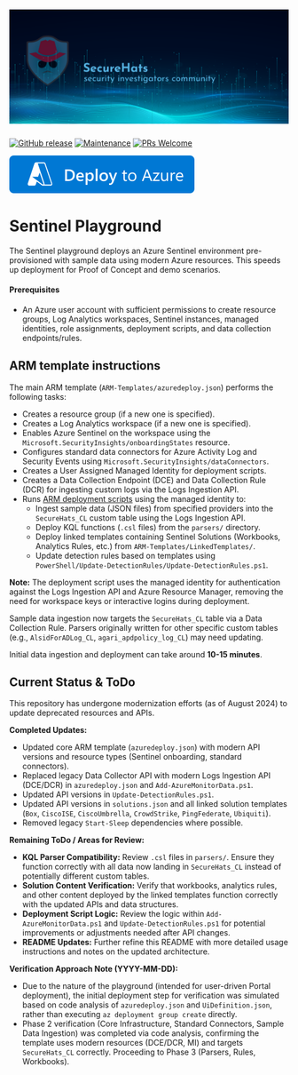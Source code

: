 ![logo](./media/sh-banners.png)
=========
[![GitHub release](https://img.shields.io/github/release/SecureHats/Sentinel-playground.svg?style=flat-square)](https://github.com/SecureHats/Sentinel-playground/releases)
[![Maintenance](https://img.shields.io/maintenance/yes/2024.svg?style=flat-square)]()
[![PRs Welcome](https://img.shields.io/badge/PRs-welcome-brightgreen.svg?style=flat-square)](http://makeapullrequest.com)

[![Deploy To Azure](https://raw.githubusercontent.com/Azure/azure-quickstart-templates/master/1-CONTRIBUTION-GUIDE/images/deploytoazure.svg?sanitize=true)](https://portal.azure.com/#create/Microsoft.Template/uri/https%3A%2F%2Fraw.githubusercontent.com%2FSecureHats%2FSentinel-playground%2Fmain%2FARM-Templates%2Fazuredeploy.json/createUIDefinitionUri/https%3A%2F%2Fraw.githubusercontent.com%2FSecureHats%2FSentinel-playground%2Fmain%2FARM-Templates%2FUiDefinition.json)
# Sentinel Playground

The Sentinel playground deploys an Azure Sentinel environment pre-provisioned with sample data using modern Azure resources. This speeds up deployment for Proof of Concept and demo scenarios.

#### Prerequisites

- An Azure user account with sufficient permissions to create resource groups, Log Analytics workspaces, Sentinel instances, managed identities, role assignments, deployment scripts, and data collection endpoints/rules.

## ARM template instructions

The main ARM template (`ARM-Templates/azuredeploy.json`) performs the following tasks:

- Creates a resource group (if a new one is specified).
- Creates a Log Analytics workspace (if a new one is specified).
- Enables Azure Sentinel on the workspace using the `Microsoft.SecurityInsights/onboardingStates` resource.
- Configures standard data connectors for Azure Activity Log and Security Events using `Microsoft.SecurityInsights/dataConnectors`.
- Creates a User Assigned Managed Identity for deployment scripts.
- Creates a Data Collection Endpoint (DCE) and Data Collection Rule (DCR) for ingesting custom logs via the Logs Ingestion API.
- Runs [ARM deployment scripts](https://docs.microsoft.com/azure/azure-resource-manager/templates/deployment-script-template) using the managed identity to:
    - Ingest sample data (JSON files) from specified providers into the `SecureHats_CL` custom table using the Logs Ingestion API.
    - Deploy KQL functions (`.csl` files) from the `parsers/` directory.
    - Deploy linked templates containing Sentinel Solutions (Workbooks, Analytics Rules, etc.) from `ARM-Templates/LinkedTemplates/`.
    - Update detection rules based on templates using `PowerShell/Update-DetectionRules/Update-DetectionRules.ps1`.

**Note:** The deployment script uses the managed identity for authentication against the Logs Ingestion API and Azure Resource Manager, removing the need for workspace keys or interactive logins during deployment.

Sample data ingestion now targets the `SecureHats_CL` table via a Data Collection Rule. Parsers originally written for other specific custom tables (e.g., `AlsidForADLog_CL`, `agari_apdpolicy_log_CL`) may need updating.

Initial data ingestion and deployment can take around **10-15 minutes**.

## Current Status & ToDo

This repository has undergone modernization efforts (as of August 2024) to update deprecated resources and APIs.

**Completed Updates:**
- Updated core ARM template (`azuredeploy.json`) with modern API versions and resource types (Sentinel onboarding, standard connectors).
- Replaced legacy Data Collector API with modern Logs Ingestion API (DCE/DCR) in `azuredeploy.json` and `Add-AzureMonitorData.ps1`.
- Updated API versions in `Update-DetectionRules.ps1`.
- Updated API versions in `solutions.json` and all linked solution templates (`Box`, `CiscoISE`, `CiscoUmbrella`, `CrowdStrike`, `PingFederate`, `Ubiquiti`).
- Removed legacy `Start-Sleep` dependencies where possible.

**Remaining ToDo / Areas for Review:**
- **KQL Parser Compatibility:** Review `.csl` files in `parsers/`. Ensure they function correctly with all data now landing in `SecureHats_CL` instead of potentially different custom tables.
- **Solution Content Verification:** Verify that workbooks, analytics rules, and other content deployed by the linked templates function correctly with the updated APIs and data structures.
- **Deployment Script Logic:** Review the logic within `Add-AzureMonitorData.ps1` and `Update-DetectionRules.ps1` for potential improvements or adjustments needed after API changes.
- **README Updates:** Further refine this README with more detailed usage instructions and notes on the updated architecture.

**Verification Approach Note (YYYY-MM-DD):**
*   Due to the nature of the playground (intended for user-driven Portal deployment), the initial deployment step for verification was simulated based on code analysis of `azuredeploy.json` and `UiDefinition.json`, rather than executing `az deployment group create` directly.
*   Phase 2 verification (Core Infrastructure, Standard Connectors, Sample Data Ingestion) was completed via code analysis, confirming the template uses modern resources (DCE/DCR, MI) and targets `SecureHats_CL` correctly. Proceeding to Phase 3 (Parsers, Rules, Workbooks).

